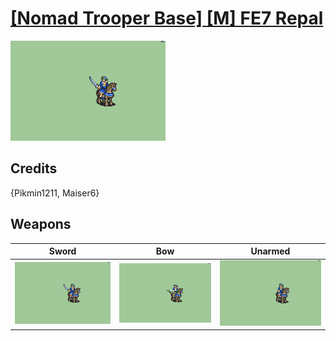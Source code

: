 # [\[Nomad Trooper Base\] \[M\] FE7 Repal](./)

<img src="./1.%20Sword/Sword_000.png" alt="[Nomad Trooper Base] [M] FE7 Repal standing" />

## Credits

{Pikmin1211, Maiser6}

## Weapons


|Sword |Bow |Unarmed |
|  :---: | :---: | :---: |
| <img alt="Sword animation" src="./1.%20Sword/Sword.gif" /> | <img alt="Bow animation" src="./5.%20Bow/Bow.gif" /> | <img alt="Unarmed animation" src="./8.%20Unarmed/Unarmed.gif" /> |
